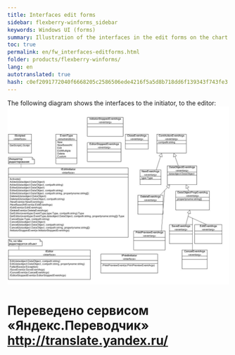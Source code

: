 ```yaml
--- 
title: Interfaces edit forms 
sidebar: flexberry-winforms_sidebar 
keywords: Windows UI (forms) 
summary: Illustration of the interfaces in the edit forms on the chart 
toc: true 
permalink: en/fw_interfaces-editforms.html 
folder: products/flexberry-winforms/ 
lang: en 
autotranslated: true 
hash: c0ef2091772040f6668205c2586506ede4216f5a5d8b718dd6f139343f743fe3 
--- 
```


The following diagram shows the interfaces to the initiator, to the editor: 
![](/images/pages/products/flexberry-winforms/forms/primer10.jpg) 



 # Переведено сервисом «Яндекс.Переводчик» http://translate.yandex.ru/